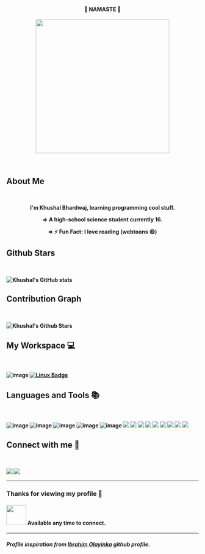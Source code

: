 <span align="center">
<h4>🙏 NAMASTE 🙏</h4>
<p><img align="center" src="https://media.giphy.com/media/eKVQGBN9NTV2vNpqZA/giphy.gif" height="350"></p>
	
</span>

<br>

## <b>About Me

<br>

<span align="center">

<p>I'm Khushal Bhardwaj, learning programming cool stuff.</p>

=> A high-school science student currently 16.
	<br>
	
=> ⚡ Fun Fact: I love reading (webtoons 😆) 
	
</span>

## <b>Github Stars
<br>

![Khushal's GitHub stats](https://github-readme-stats.vercel.app/api?username=khushalbhardwaj-0111&show_icons=true&theme=radical)

## <b>Contribution Graph
<br>

![Khushal's Github Stars](https://activity-graph.herokuapp.com/graph?username=khushalbhardwaj-0111&theme=react-dark)
    
## <b>My Workspace 💻
<br>
	
![image](https://img.shields.io/badge/Ubuntu-E95420?style=for-the-badge&logo=ubuntu&logoColor=white)
[![Linux Badge](https://img.shields.io/badge/Linux-FCC624?style=for-the-badge&logo=linux&logoColor=black)](#)
    
## <b>Languages and Tools 📚
<br>

![image](https://img.shields.io/badge/HTML5-E34F26?style=for-the-badge&logo=html5&logoColor=white)
![image](https://img.shields.io/badge/CSS3-1572B6?style=for-the-badge&logo=css3&logoColor=white)
![image](https://img.shields.io/badge/SASS-CF649A?style=for-the-badge&logo=sass&logoColor=white)
![image](https://img.shields.io/badge/JavaScript-F7DF1E?style=for-the-badge&logo=javascript&logoColor=black)
![image](https://img.shields.io/badge/Python-3776AB?style=for-the-badge&logo=python&logoColor=white)
<img src="https://img.shields.io/badge/Django-092E20?style=for-the-badge&logo=django&logoColor=white" />
<img src="https://img.shields.io/badge/Netlify-00C7B7?style=for-the-badge&logo=netlify&logoColor=white" />
<img src="https://img.shields.io/badge/Heroku-430098?style=for-the-badge&logo=heroku&logoColor=white" />
<img src="https://img.shields.io/badge/Git-F05032?style=for-the-badge&logo=git&logoColor=white"/>
<img src="https://img.shields.io/badge/Postman-FF6C37?style=for-the-badge&logo=Postman&logoColor=white"/>
<img src="https://img.shields.io/badge/Visual_Studio_Code-0078D4?style=for-the-badge&logo=visual%20studio%20code&logoColor=white" />
<img src="https://img.shields.io/badge/Java-F68D14?style=for-the-badge&logo=java&logoColor=26738D" />
<img src="https://img.shields.io/badge/Gradle-3FBAC4?style=for-the-badge&logo=gradle&logoColor=white" />
<img src="https://img.shields.io/badge/Intellij_Idea-EC2A64?style=for-the-badge&logo=intellij%20idea&logoColor=white" />
	
## <b> Connect with me 🤙
<br>

<a href="mailto: khushalbhardwaj0111@gmail.com"> <img src="https://img.shields.io/badge/Gmail-D14836?style=for-the-badge&logo=gmail&logoColor=white"></a>
<a href="https://twitter.com/khushal56501057"> <img src="https://img.shields.io/badge/Twitter-1DA1F2?style=for-the-badge&logo=twitter&logoColor=white"></a>

---

### Thanks for viewing my profile :couple_with_heart:
#### <img src="https://media.giphy.com/media/LnQjpWaON8nhr21vNW/giphy.gif" width="52">  Available any time to connect.
	
--- 
##### Profile inspiration from [__Ibrahim Olayinka__](https://github.com/IbrahimOlayinka/) github profile.
